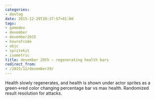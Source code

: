 ```yaml
---
categories:
- devlog
date: 2015-12-29T20:37:57+01:00
tags:
- gamedev
- devember
- devember2015
- hourofcode
- objc
- spritekit
- isometric
title: devember 29th — regenerating health bars
redirect_from:
- /2015/12/devember29/
---
```

Health slowly regenerates, and health is shown under actor sprites as a green->red color changing percentage bar vs max health. Randomized result resolution for attacks.
